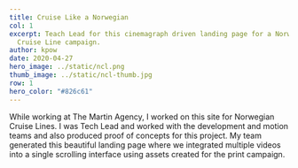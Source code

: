 ```yaml
---
title: Cruise Like a Norwegian
col: 1
excerpt: Teach Lead for this cinemagraph driven landing page for a Norwegian
  Cruise Line campaign.
author: kpow
date: 2020-04-27
hero_image: ../static/ncl.png
thumb_image: ../static/ncl-thumb.jpg
row: 1
hero_color: "#826c61"
---
```

While working at The Martin Agency, I worked on this site for Norwegian Cruise Lines. I was Tech Lead and worked with the development and motion teams and also produced proof of concepts for this project. My team generated this beautiful landing page where we integrated multiple videos into a single scrolling interface using assets created for the print campaign.